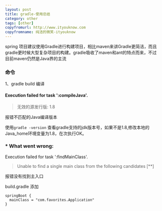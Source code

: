 ```yaml
---
layout: post
title: gradle-使用总结
category: other
tags: [other]
copyfromurl: http://www.ityouknow.com
copyfromname: 纯洁的微笑-ityouknow
---
```


spring 项目建议使用Gradle进行构建项目，相比maven来讲Gradle更简洁，而且gradle更时候大型复杂项目的构建。gradle吸收了maven和ant的特点而来，不过目前maven仍然是Java界的主流


### 命令
1、gradle build  编译


#### Execution failed for task ':compileJava'.
> 无效的源发行版: 1.8

报错不匹配的Java编译版本

使用```gradle -version``` 查看gradle支持的jdk版本号，如果不是1.8,修改本地的Java_home环境变量为1.8，在次执行OK。


### * What went wrong:
Execution failed for task ':findMainClass'.
> Unable to find a single main class from the following candidates [**]

报错没有找到主入口

build.gradle 添加

``` properties
springBoot {
  mainClass = "com.favorites.Application"
}
```

